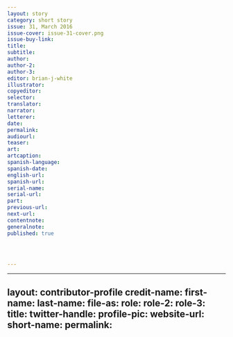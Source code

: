 ```yaml
---
layout: story
category: short story
issue: 31, March 2016
issue-cover: issue-31-cover.png
issue-buy-link:
title:
subtitle:
author:
author-2:
author-3:
editor: brian-j-white
illustrator:
copyeditor:
selector:
translator:
narrator:
letterer:
date:
permalink:
audiourl:
teaser:
art:
artcaption:
spanish-language:
spanish-date:
english-url:
spanish-url:
serial-name:
serial-url:
part:
previous-url:
next-url:
contentnote:
generalnote:
published: true




---
```





---
layout: contributor-profile
credit-name:
first-name:
last-name:
file-as:
role:
role-2:
role-3:
title:
twitter-handle:
profile-pic:
website-url:
short-name:
permalink:
---
